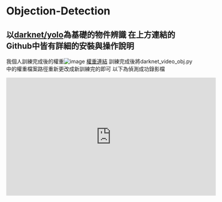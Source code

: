 # Objection-Detection
以[darknet/yolo](https://github.com/AlexeyAB/darknet)為基礎的物件辨識
在上方連結的Github中皆有詳細的安裝與操作說明
------
我個人訓練完成後的權重![image]( "權重結果")
[權重連結](https://drive.google.com/drive/folders/1NpXhPza0vcsuFr2_1mJ71jqNE1YnWVnD?usp=sharing)
訓練完成後將darknet_video_obj.py中的權重檔案路徑重新更改成新訓練完的即可
以下為偵測成功錄影檔
<iframe width="560" height="315" src="https://www.youtube.com/embed/x7KwT4Mp_Ow" frameborder="0" allow="accelerometer; autoplay; encrypted-media; gyroscope; picture-in-picture" allowfullscreen></iframe>
